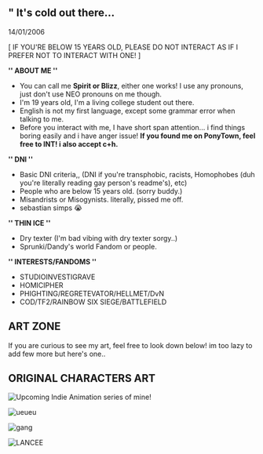 ## " It's cold out there...
14/01/2006

[ IF YOU'RE BELOW 15 YEARS OLD, PLEASE DO NOT INTERACT AS IF I PREFER NOT TO INTERACT WITH ONE! ]

**'' ABOUT ME ''**
- You can call me **Spirit or Blizz**, either one works! I use any pronouns, just don't use NEO pronouns on me though.
- I'm 19 years old, I'm a living college student out there. 
- English is not my first language, except some grammar error when talking to me.
- Before you interact with me, I have short span attention... i find things boring easily and i have anger issue!
**If you found me on PonyTown, feel free to INT! i also accept c+h.**

**'' DNI ''**
- Basic DNI criteria,, (DNI if you're transphobic, racists, Homophobes (duh you're literally reading gay person's readme's), etc)
- People who are below 15 years old. (sorry buddy.)
- Misandrists or Misogynists. literally, pissed me off.
- sebastian simps :sob:
  
**'' THIN ICE ''**
- Dry texter (I'm bad vibing with dry texter sorgy..)
- Sprunki/Dandy's world Fandom or people.

**'' INTERESTS/FANDOMS ''**
- STUDIOINVESTIGRAVE 
- HOMICIPHER
- PHIGHTING/REGRETEVATOR/HELLMET/DvN
- COD/TF2/RAINBOW SIX SIEGE/BATTLEFIELD

## ART ZONE
If you are curious to see my art, feel free to look down below! im too lazy to add few more but here's one..

## ORIGINAL CHARACTERS ART
<picture>
 <source media="(prefers-color-scheme: dark)" srcset="https://i.ibb.co.com/yXwJFsJ/AHHH.png">
 <img alt="Upcoming Indie Animation series of mine!" src="https://i.ibb.co.com/yXwJFsJ/AHHH.png">
</picture>

![ueueu](https://github.com/user-attachments/assets/787a76a3-4725-48f1-b2ec-8609ef12541d)

![gang](https://github.com/user-attachments/assets/79a93dde-c2cd-45d1-a687-04a6902f24ea)

![LANCEE](https://github.com/user-attachments/assets/8fc4f3e2-9280-4598-84df-c73d5bbd348e)
